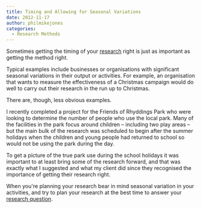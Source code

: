 ```yaml
---
title: Timing and Allowing for Seasonal Variations
date: 2012-11-17
author: philmikejones
categories:
  - Research Methods
---
```


Sometimes getting the timing of your <a class="zem_slink" title="Research" href="http://en.wikipedia.org/wiki/Research" target="_blank" rel="wikipedia">research</a> right is just as important as getting the method right.

Typical examples include businesses or organisations with significant seasonal variations in their output or activities. For example, an organisation that wants to measure the effectiveness of a Christmas campaign would do well to carry out their research in the run up to Christmas.

There are, though, less obvious examples.

I recently completed a project for the Friends of Rhyddings Park who were looking to determine the number of people who use the local park. Many of the facilities in the park focus around children &#8211; including two play areas &#8211; but the main bulk of the research was scheduled to begin after the summer holidays when the children and young people had returned to school so would not be using the park during the day.

To get a picture of the true park use during the school holidays it was important to at least bring some of the research forward, and that was exactly what I suggested and what my client did since they recognised the importance of getting their research right.

When you're planning your research bear in mind seasonal variation in your activities, and try to plan your research at the best time to answer your <a class="zem_slink" title="Research question" href="http://en.wikipedia.org/wiki/Research_question" target="_blank" rel="wikipedia">research question</a>.

